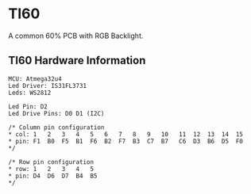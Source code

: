 TI60
===

A common 60% PCB with RGB Backlight.

## TI60 Hardware Information

    MCU: Atmega32u4
    Led Driver: IS31FL3731
    Leds: WS2812
    
    Led Pin: D2
    Led Drive Pins: D0 D1 (I2C) 

    /* Column pin configuration
    * col: 1   2   3   4   5   6   7   8   9   10   11  12  13  14  15
    * pin: F1  B0  F5  B1  F6  B2  F7  B3  C7  B7   C6  D3  B6  D5  F0
    */
     
    /* Row pin configuration
    * row: 1   2   3   4   5
    * pin: D4  D6  D7  B4  B5
    */
     
 
